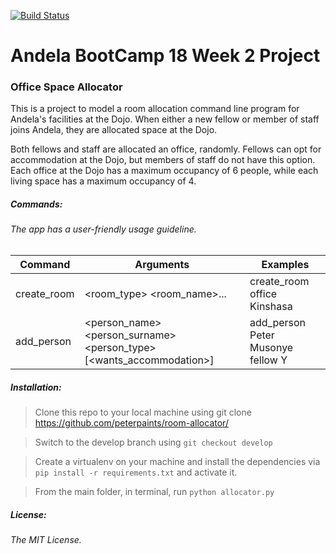 [![Build Status](https://travis-ci.org/peterpaints/room-allocator.svg?branch=task_0)](https://travis-ci.org/peterpaints/room-allocator)
# Andela BootCamp 18 Week 2 Project
### Office Space Allocator

This is a project to model a room allocation command line program for Andela's
facilities at the Dojo.
When either a new fellow or member of staff joins Andela, they are allocated space at the Dojo.

Both fellows and staff are allocated an office, randomly.
Fellows can opt for accommodation at the Dojo, but members of staff do not have this option.
Each office at the Dojo has a maximum occupancy of 6 people, while each living space has a maximum
occupancy of 4.

##### Commands:

###### The app has a user-friendly usage guideline.

Command | Arguments | Examples
------- | --------- | --------
create_room | <room_type> <room_name>... | create_room office Kinshasa
add_person | <person_name> <person_surname> <person_type> [<wants_accommodation>] | add_person Peter Musonye fellow Y


##### Installation:

> Clone this repo to your local machine using git clone https://github.com/peterpaints/room-allocator/

> Switch to the develop branch using `git checkout develop`

> Create a virtualenv on your machine and install the dependencies via `pip install -r requirements.txt` and activate it.

> From the main folder, in terminal, run `python allocator.py`

##### License:

###### The MIT License.

